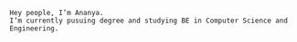     Hey people, I’m Ananya.
    I’m currently pusuing degree and studying BE in Computer Science and Engineering.

<!---
Ananya002/Ananya002 is a ✨ special ✨ repository because its `README.md` (this file) appears on your GitHub profile.
You can click the Preview link to take a look at your changes.
--->
